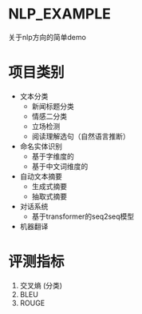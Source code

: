 # NLP_EXAMPLE
关于nlp方向的简单demo

# 项目类别
- 文本分类
  - 新闻标题分类
  - 情感二分类
  - 立场检测
  - 阅读理解选句（自然语言推断）
- 命名实体识别
  - 基于字维度的
  - 基于中文词维度的
- 自动文本摘要
  - 生成式摘要
  - 抽取式摘要
- 对话系统
  - 基于transformer的seq2seq模型
- 机器翻译
  
# 评测指标
1. 交叉熵 (分类)
2. BLEU
3. ROUGE

